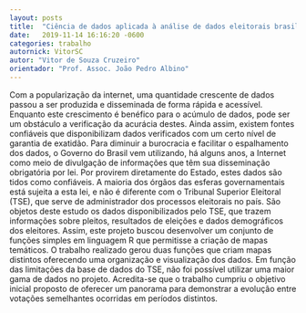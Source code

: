 ```yaml
---
layout: posts
title:  "Ciência de dados aplicada à análise de dados eleitorais brasileiros"
date:   2019-11-14 16:16:20 -0600
categories: trabalho
autornick: VitorSC
autor: "Vitor de Souza Cruzeiro"
orientador: "Prof. Assoc. João Pedro Albino"
---
```

Com a popularização da internet, uma quantidade crescente de dados passou a ser produzida e disseminada de forma rápida e acessível. Enquanto este crescimento é benéfico para o acúmulo de dados, pode ser um obstáculo a verificação da acurácia destes. Ainda assim, existem fontes confiáveis que disponibilizam dados verificados com um certo nível de garantia de exatidão. Para diminuir a burocracia e facilitar o espalhamento dos dados, o Governo do Brasil vem utilizando, há alguns anos, a Internet como meio de divulgação de informações que têm sua disseminação obrigatória por lei. Por provirem diretamente do Estado, estes dados são tidos como confiáveis. A maioria dos órgãos das esferas governamentais está sujeita a esta lei, e não é diferente com o Tribunal Superior Eleitoral (TSE), que serve de administrador dos processos eleitorais no país. São objetos deste estudo os dados disponibilizados pelo TSE, que trazem informações sobre pleitos, resultados de eleições e dados demográficos dos eleitores. Assim, este projeto buscou desenvolver um conjunto de funções simples em linguagem R que permitisse a criação de mapas temáticos. O trabalho realizado gerou duas funções que criam mapas distintos oferecendo uma organização e visualização dos dados. Em função das limitações da base de dados do TSE, não foi possível utilizar uma maior gama de dados no projeto. Acredita-se que o trabalho cumpriu o objetivo inicial proposto de oferecer um panorama para demonstrar a evolução entre votações semelhantes ocorridas em períodos distintos.


